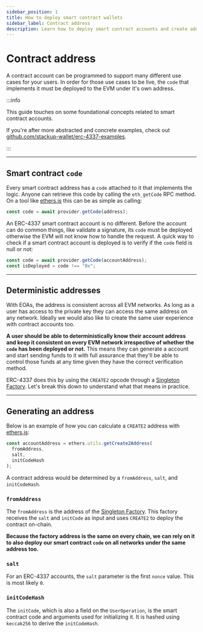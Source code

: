 ```yaml
---
sidebar_position: 1
title: How to deploy smart contract wallets
sidebar_label: Contract address
description: Learn how to deploy smart contract accounts and create addresses using EIP-4337.
---
```


# Contract address

A contract account can be programmed to support many different use cases for your users. In order for those use cases to be live, the `code` that implements it must be deployed to the EVM under it's own address.

:::info

This guide touches on some foundational concepts related to smart contract accounts.

If you're after more abstracted and concrete examples, check out [github.com/stackup-wallet/erc-4337-examples](https://github.com/stackup-wallet/erc-4337-examples).

:::

---

## Smart contract `code`

Every smart contract address has a `code` attached to it that implements the logic. Anyone can retrieve this code by calling the `eth_getCode` RPC method. On a tool like [ethers.js](https://docs.ethers.io/v5/api/providers/provider/#Provider-getCode) this can be as simple as calling:

```typescript
const code = await provider.getCode(address);
```

An ERC-4337 smart contract account is no different. Before the account can do common things, like validate a signature, its `code` must be deployed otherwise the EVM will not know how to handle the request. A quick way to check if a smart contract account is deployed is to verify if the `code` field is null or not:

```typescript
const code = await provider.getCode(accountAddress);
const isDeployed = code !== "0x";
```

---

## Deterministic addresses

With EOAs, the address is consistent across all EVM networks. As long as a user has access to the private key they can access the same address on any network. Ideally we would also like to create the same user experience with contract accounts too.

**A user should be able to deterministically know their account address and keep it consistent on every EVM network irrespective of whether the `code` has been deployed or not.** This means they can generate a account and start sending funds to it with full assurance that they'll be able to control those funds at any time given they have the correct verification method.

ERC-4337 does this by using the `CREATE2` opcode through a [Singleton Factory](https://eips.ethereum.org/EIPS/eip-2470). Let's break this down to understand what that means in practice.

---

## Generating an address

Below is an example of how you can calculate a `CREATE2` address with [ethers.js](https://docs.ethers.io/v5/api/utils/address/#utils-getCreate2Address):

```typescript
const accountAddress = ethers.utils.getCreate2Address(
  fromAddress,
  salt,
  initCodeHash
);
```

A contract address would be determined by a `fromAddress`, `salt`, and `initCodeHash`.

### `fromAddress`

The `fromAddress` is the address of the [Singleton Factory](https://eips.ethereum.org/EIPS/eip-2470). This factory receives the `salt` and `initCode` as input and uses `CREATE2` to deploy the contract on-chain.

**Because the factory address is the same on every chain, we can rely on it to also deploy our smart contract `code` on all networks under the same address too.**

### `salt`

For an ERC-4337 accounts, the `salt` parameter is the first `nonce` value. This is most likely `0`.

### `initCodeHash`

The `initCode`, which is also a field on the `UserOperation`, is the smart contract code and arguments used for initializing it. It is hashed using `keccak256` to derive the `initCodeHash`.

